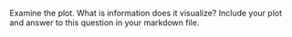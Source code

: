 Examine the plot. What is information does it visualize? Include your plot and answer to this question in your markdown file.
